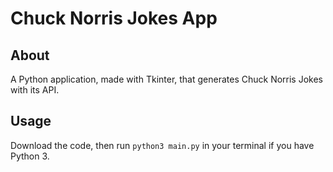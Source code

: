 # Chuck Norris Jokes App

## About

A Python application, made with Tkinter, that generates Chuck Norris Jokes with its API.

## Usage

Download the code, then run `python3 main.py` in your terminal if you have Python 3.
